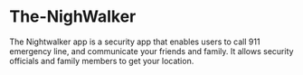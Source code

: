 # The-NighWalker
The Nightwalker app is a security app that enables users to call 911 emergency line, and communicate your friends and family. It allows security officials and family members to get your location.
